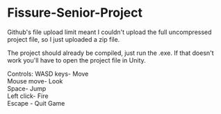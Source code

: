 # Fissure-Senior-Project

Github's file upload limit meant I couldn't upload the full uncompressed project file, so I just uploaded a zip file.

The project should already be compiled, just run the .exe. If that doesn't work you'll have to open the project file in Unity.

Controls:
WASD keys- Move       
Mouse move- Look        
Space- Jump       
Left click- Fire  
Escape - Quit Game

